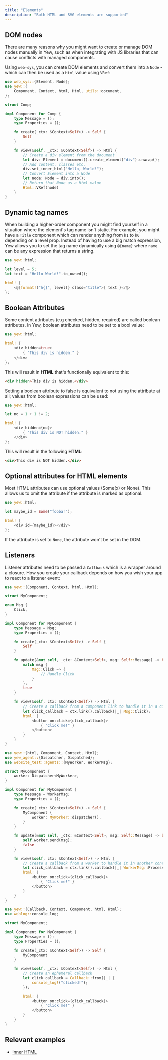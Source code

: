 ```yaml
---
title: "Elements"
description: "Both HTML and SVG elements are supported"
---
```


## DOM nodes

There are many reasons why you might want to create or manage DOM nodes manually in Yew, such as
when integrating with JS libraries that can cause conflicts with managed components.

Using `web-sys`, you can create DOM elements and convert them into a `Node` - which can then be 
used as a `Html` value using `VRef`:

```rust
use web_sys::{Element, Node};
use yew::{
    Component, Context, html, Html, utils::document,
};

struct Comp;

impl Component for Comp {
    type Message = ();
    type Properties = ();

    fn create(_ctx: &Context<Self>) -> Self {
        Self
    }

    fn view(&self, _ctx: &Context<Self>) -> Html {
        // Create a div element from the document
        let div: Element = document().create_element("div").unwrap();
        // Add content, classes etc.
        div.set_inner_html("Hello, World!");
        // Convert Element into a Node
        let node: Node = div.into();
        // Return that Node as a Html value
        Html::VRef(node)
    }
}
```

## Dynamic tag names

When building a higher-order component you might find yourself in a situation where the element's tag name isn't static.
For example, you might have a `Title` component which can render anything from `h1` to `h6` depending on a level prop.
Instead of having to use a big match expression, Yew allows you to set the tag name dynamically
using `@{name}` where `name` can be any expression that returns a string.

```rust
use yew::html;

let level = 5;
let text = "Hello World!".to_owned();

html! {
    <@{format!("h{}", level)} class="title">{ text }</@>
};
```

## Boolean Attributes 

Some content attributes (e.g checked, hidden, required) are called boolean attributes. In Yew, 
boolean attributes need to be set to a bool value:

```rust
use yew::html;

html! {
    <div hidden=true>
        { "This div is hidden." }
    </div>
};
```

This will result in **HTML** that's functionally equivalent to this:
```html
<div hidden>This div is hidden.</div>
```

Setting a boolean attribute to false is equivalent to not using the attribute at all; values from 
boolean expressions can be used:

```rust
use yew::html;

let no = 1 + 1 != 2;

html! {
    <div hidden={no}>
        { "This div is NOT hidden." }
    </div>
};
```

This will result in the following **HTML**:

```html
<div>This div is NOT hidden.</div>
```

## Optional attributes for HTML elements

Most HTML attributes can use optional values (Some(x) or None). This allows us to omit the attribute if the attribute is marked as optional.

```rust
use yew::html;

let maybe_id = Some("foobar");

html! {
    <div id={maybe_id}></div>
};
```

If the attribute is set to `None`, the attribute won't be set in the DOM.

## Listeners

Listener attributes need to be passed a `Callback` which is a wrapper around a closure. How you create your callback depends on how you wish your app to react to a listener event:

<!--DOCUSAURUS_CODE_TABS-->
<!--Component handler-->

```rust
use yew::{Component, Context, html, Html};

struct MyComponent;

enum Msg {
    Click,
}

impl Component for MyComponent {
    type Message = Msg;
    type Properties = ();

    fn create(_ctx: &Context<Self>) -> Self {
        Self
    }

    fn update(&mut self, _ctx: &Context<Self>, msg: Self::Message) -> bool {
        match msg {
            Msg::Click => {
                // Handle Click
            }
        };
        true
    }

    fn view(&self, ctx: &Context<Self>) -> Html {
        // Create a callback from a component link to handle it in a component
        let click_callback = ctx.link().callback(|_| Msg::Click);
        html! {
            <button on:click={click_callback}>
                { "Click me!" }
            </button>
        }
    }
}
```

<!--Agent Handler-->

```rust
use yew::{html, Component, Context, Html};
use yew_agent::{Dispatcher, Dispatched};
use website_test::agents::{MyWorker, WorkerMsg};

struct MyComponent {
    worker: Dispatcher<MyWorker>,
}

impl Component for MyComponent {
    type Message = WorkerMsg;
    type Properties = ();

    fn create(_ctx: &Context<Self>) -> Self {
        MyComponent {
            worker: MyWorker::dispatcher(),
        }
    }

    fn update(&mut self, _ctx: &Context<Self>, msg: Self::Message) -> bool {
        self.worker.send(msg);
        false
    }

    fn view(&self, ctx: &Context<Self>) -> Html {
        // Create a callback from a worker to handle it in another context
        let click_callback = ctx.link().callback(|_| WorkerMsg::Process);
        html! {
            <button on:click={click_callback}>
                { "Click me!" }
            </button>
        }
    }
}
```

<!--Other Cases-->

```rust
use yew::{Callback, Context, Component, html, Html};
use weblog::console_log;

struct MyComponent;

impl Component for MyComponent {
    type Message = ();
    type Properties = ();

    fn create(_ctx: &Context<Self>) -> Self {
        MyComponent
    }

    fn view(&self, _ctx: &Context<Self>) -> Html {
        // Create an ephemeral callback
        let click_callback = Callback::from(|_| {
            console_log!("clicked!");
        });

        html! {
            <button on:click={click_callback}>
                { "Click me!" }
            </button>
        }
    }
}
```

<!--END_DOCUSAURUS_CODE_TABS-->

## Relevant examples
- [Inner HTML](https://github.com/yewstack/yew/tree/master/examples/inner_html)
